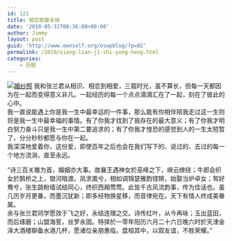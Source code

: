 ```yaml
---
id: 121
title: 相恋即是永恒
date: '2010-05-31T08:36:00+08:00'
author: Jimmy
layout: post
guid: 'http://www.ownself.org/oswpblog/?p=82'
permalink: /2010/xiang-lian-ji-shi-yong-heng.html
categories:
    - 历程
---
```


[![婚纱照](http://www.ownself.org/blog/wp-content/uploads/2010/69e42849ef2c_14138/marriage_thumb.jpg "婚纱照")](http://www.ownself.org/blog/wp-content/uploads/2010/69e42849ef2c_14138/marriage.jpg) 我和张兰君从相识、相恋到相爱，三载时光，虽不算长，但每一天都因为在一起而变得意义非凡。一起经历的每一个点点滴滴汇在了一起，刻在了彼此的心中。   
 我一直说能遇上你是我一生中最幸运的一件事，那么能有你相伴陪我走过这一生则将是我一生中最幸福的事情。有了你我才找到了我存在的最大意义；有了你我才明白努力奋斗只是我一生中第二要追求的；有了你我才惶恐的感觉到人的一生太短暂了，分分秒秒都愿与你在一起。   
 我深深地爱着你，这份爱，即使百年之后也会在我们写下的、说过的、去过的每一个地方流淌，直至永远。

 “诗三百关雎为首，婚姻亦大事。故襄王遇神女於巫峰之下，峡云缭绕；牛郎会织女於鹊桥之上，银河暗渡。凤求凰兮，相如调锦瑟雅韵铿锵，始娶当炉卓女；鸳好鸯兮，张生跳粉墙试结同心，终织西厢莺莺。此皆千古风流韵事，传为佳话也。虽几历岁月更番，而墨沉犹新；即多经物换星移，而音律宛在。天下有情人终成美眷属。   
 余与张兰君同学愿效于飞之好，永结连理之交。诗传红叶，从今再咏；玉出蓝田，而后琢磨；山盟海誓，丝罗永固。特择於一零年阳历六月二十六日晚六时於天津金泽大酒楼聊备水酒几杯，愿诸位亲朋惠临，盘桓其中，以叙友谊，不胜荣耀。”